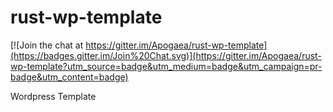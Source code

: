 rust-wp-template
================

[![Join the chat at https://gitter.im/Apogaea/rust-wp-template](https://badges.gitter.im/Join%20Chat.svg)](https://gitter.im/Apogaea/rust-wp-template?utm_source=badge&utm_medium=badge&utm_campaign=pr-badge&utm_content=badge)

Wordpress Template
